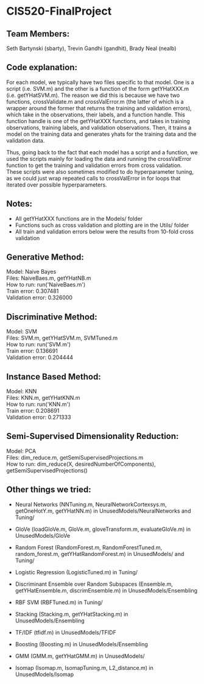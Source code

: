 # CIS520-FinalProject
## Team Members:
Seth Bartynski (sbarty), Trevin Gandhi (gandhit), Brady Neal (nealb)

## Code explanation: 
For each model, we typically have two files specific to that
model. One is a script (i.e. SVM.m) and the other is a function of the form
getYHatXXX.m (i.e. getYHatSVM.m). The reason we did this is because we have two
functions, crossValidate.m and crossValError.m (the latter of which is a wrapper
around the former that returns the training and validation errors), 
which take in the observations, their labels, and a function
handle. This function handle is one of the getYHatXXX functions, and takes in
training observations, training labels, and validation observations. Then, it
trains a model on the training data and generates yhats for the training data
and the validation data. 

Thus, going back to the fact that each model has a script and a function, we
used the scripts mainly for loading the data and running the crossValError 
function to get the training and validation errors from cross validation. These
scripts were also sometimes modified to do hyperparameter tuning, as we could
just wrap repeated calls to crossValError in for loops that iterated over
possible hyperparameters.

## Notes:
- All getYHatXXX functions are in the Models/ folder
- Functions such as cross validation and plotting are in the Utils/ folder
- All train and validation errors below were the results from 10-fold
cross validation

## Generative Method: 
Model: Naive Bayes  
Files: NaiveBaes.m, getYHatNB.m  
How to run: run('NaiveBaes.m')  
Train error: 0.307481  
Validation error: 0.326000  

## Discriminative Method: 
Model: SVM  
Files: SVM.m, getYHatSVM.m, SVMTuned.m  
How to run: run('SVM.m')  
Train error: 0.136691  
Validation error: 0.204444  

## Instance Based Method: 
Model: KNN  
Files: KNN.m, getYHatKNN.m  
How to run: run('KNN.m')  
Train error: 0.208691  
Validation error: 0.271333  

## Semi-Supervised Dimensionality Reduction: 
Model: PCA  
Files: dim_reduce.m, getSemiSupervisedProjections.m  
How to run: dim_reduce(X, desiredNumberOfComponents), 
            getSemiSupervisedProjections()


## Other things we tried:
- Neural Networks (NNTuning.m, NeuralNetworkCortexsys.m, getOneHotY.m,
getYHatNN.m) in UnusedModels/NeuralNetworks and Tuning/

- GloVe (loadGloVe.m, GloVe.m, gloveTransform.m, evaluateGloVe.m)
in UnusedModels/GloVe

- Random Forest (RandomForest.m, RandomForestTuned.m, random_forest.m,
getYHatRandomForest.m) in UnusedModels/ and Tuning/

- Logistic Regression (LogisticTuned.m) in Tuning/

- Discriminant Ensemble over Random Subspaces (Ensemble.m, getYHatEnsemble.m,
discrimEnsemble.m) in UnusedModels/Ensembling

- RBF SVM (RBFTuned.m) in Tuning/

- Stacking (Stacking.m, getYHatStacking.m) in UnusedModels/Ensembling

- TF/IDF (tfidf.m) in UnusedModels/TFIDF

- Boosting (Boosting.m) in UnusedModels/Ensembling

- GMM (GMM.m, getYHatGMM.m) in UnusedModels/

- Isomap (Isomap.m, IsomapTuning.m, L2_distance.m) in UnusedModels/Isomap
